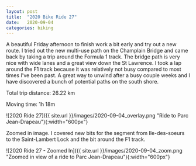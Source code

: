 ```yaml
---
layout: post
title:  "2020 Bike Ride 27"
date:   2020-09-04
categories: biking
---
```


A beautiful Friday afternoon to finish work a bit early and try out a new route. I tried out the new multi-use path on the Champlain Bridge and came back by taking a trip around the Formula 1 track. The bridge path is very nice with wide lanes and a great view down the St Lawrence. I took a lap around the F1 track because it was relatively not busy compared to most times I've been past. A great way to unwind after a busy couple weeks and I have discovered a bunch of potential paths on the south shore.

Total trip distance: 26.22 km

Moving time: 1h 18m

![2020 Ride 27]({{ site.url }}/images/2020-09-04_overlay.png "Ride to Parc Jean-Drapeau"){:width="600px"}

Zoomed in image. I covered new bits for the segment from Ile-des-soeurs to the Saint-Lambert Lock and the bit around the F1 track.

![2020 Ride 27 - Zoomed In]({{ site.url }}/images/2020-09-04_zoom.png "Zoomed in view of a ride to Parc Jean-Drapeau"){:width="600px"}
